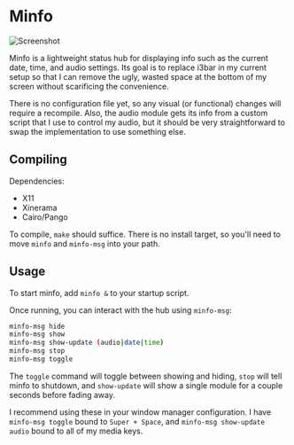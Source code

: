 # Minfo

![Screenshot](/../screenshots/screenshot.png?raw=true "Minfo Screenshot")

Minfo is a lightweight status hub for displaying info such as the current date, time, and audio settings. Its goal is to replace i3bar in my current setup so that I can remove the ugly, wasted space at the bottom of my screen without scarificing the convenience.

There is no configuration file yet, so any visual (or functional) changes will require a recompile. Also, the audio module gets its info from a custom script that I use to control my audio, but it should be very straightforward to swap the implementation to use something else.

## Compiling

Dependencies:
+ X11
+ Xinerama
+ Cairo/Pango

To compile, `make` should suffice. There is no install target, so you'll need to move `minfo` and `minfo-msg` into your path.

## Usage

To start minfo, add `minfo &` to your startup script.

Once running, you can interact with the hub using `minfo-msg`:
```bash
minfo-msg hide
minfo-msg show
minfo-msg show-update (audio|date|time)
minfo-msg stop
minfo-msg toggle
```

The `toggle` command will toggle between showing and hiding, `stop` will tell minfo to shutdown, and `show-update` will show a single module for a couple seconds before fading away.

I recommend using these in your window manager configuration. I have `minfo-msg toggle` bound to `Super + Space`, and `minfo-msg show-update audio` bound to all of my media keys.
